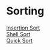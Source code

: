 <H1>Sorting</H1>

[Insertion Sort](insertionSort.cpp)  
[Shell Sort](shellsort.cpp)  
[Quick Sort](https://github.com/anuragtomer/practice_coding/blob/master/geeksforgeeks/Divide%20And%20Conquer/quickSort.cpp)